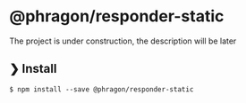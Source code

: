 # @phragon/responder-static

The project is under construction, the description will be later

## ❯ Install

```
$ npm install --save @phragon/responder-static
```
